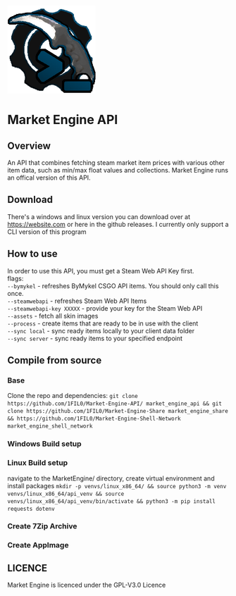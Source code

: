 ![](readme_assets/market_engine_api.png)
# Market Engine API
## Overview
An API that combines fetching steam market item prices with various other item data, 
such as min/max float values and collections. Market Engine runs an offical version of this API.

## Download
There's a windows and linux version you can download over at https://website.com or here in the github releases. I currently only support a CLI version of this program

## How to use
In order to use this API, you must get a Steam Web API Key first.  
flags:  
```--bymykel``` - refreshes ByMykel CSGO API items. You should only call this once.  
```--steamwebapi``` - refreshes Steam Web API Items  
```--steamwebapi-key XXXXX``` - provide your key for the Steam Web API  
```--assets``` - fetch all skin images  
```--process``` - create items that are ready to be in use with the client  
```--sync local``` - sync ready items locally to your client data folder  
```--sync server``` - sync ready items to your specified endpoint  

## Compile from source
### Base
Clone the repo and dependencies:
```git clone https://github.com/1FIL0/Market-Engine-API/ market_engine_api && git clone https://github.com/1FIL0/Market-Engine-Share market_engine_share && https://github.com/1FIL0/Market-Engine-Shell-Network market_engine_shell_network```

### Windows Build setup

### Linux Build setup
navigate to the MarketEngine/ directory, create virtual environment and install packages
```mkdir -p venvs/linux_x86_64/ && source python3 -m venv venvs/linux_x86_64/api_venv && source venvs/linux_x86_64/api_venv/bin/activate && python3 -m pip install requests dotenv```

### Create 7Zip Archive

### Create AppImage

## LICENCE
Market Engine is licenced under the GPL-V3.0 Licence

